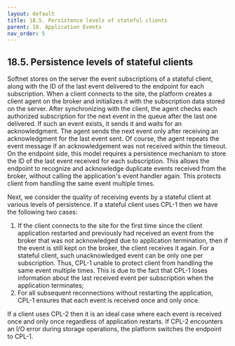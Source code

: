 ```yaml
---
layout: default
title: 18.5. Persistence levels of stateful clients
parent: 18. Application Events
nav_order: 5
---
```


## 18.5. Persistence levels of stateful clients

Softnet stores on the server the event subscriptions of a stateful client, along with the ID of the last event delivered to the endpoint for each subscription. When a client connects to the site, the platform creates a client agent on the broker and initializes it with the subscription data stored on the server. After synchronizing with the client, the agent checks each authorized subscription for the next event in the queue after the last one delivered. If such an event exists, it sends it and waits for an acknowledgment. The agent sends the next event only after receiving an acknowledgment for the last event sent. Of course, the agent repeats the event message if an acknowledgement was not received within the timeout. On the endpoint side, this model requires a persistence mechanism to store the ID of the last event received for each subscription. This allows the endpoint to recognize and acknowledge duplicate events received from the broker, without calling the application's event handler again. This protects client from handling the same event multiple times.  

Next, we consider the quality of receiving events by a stateful client at various levels of persistence. If a stateful client uses CPL-1 then we have the following two cases:
1.	If the client connects to the site for the first time since the client application restarted and previously had received an event from the broker that was not acknowledged due to application termination, then if the event is still kept on the broker, the client receives it again. For a stateful client, such unacknowledged event can be only one per subscription. Thus, CPL-1 unable to protect client from handling the same event multiple times. This is due to the fact that CPL-1 loses information about the last received event per subscription when the application terminates;
2.	For all subsequent reconnections without restarting the application, CPL-1 ensures that each event is received once and only once.  

If a client uses CPL-2 then it is an ideal case where each event is received once and only once regardless of application restarts. If CPL-2 encounters an I/O error during storage operations, the platform switches the endpoint to CPL-1.
